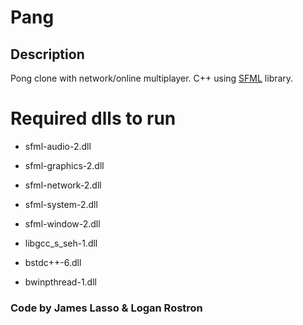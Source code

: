 # Pang
## Description
Pong clone with network/online multiplayer.
C++ using [SFML](https://www.sfml-dev.org/) library.

# Required dlls to run

- sfml-audio-2.dll
- sfml-graphics-2.dll
- sfml-network-2.dll
- sfml-system-2.dll
- sfml-window-2.dll

- libgcc_s_seh-1.dll
- bstdc++-6.dll
- bwinpthread-1.dll

### Code by James Lasso & Logan Rostron
